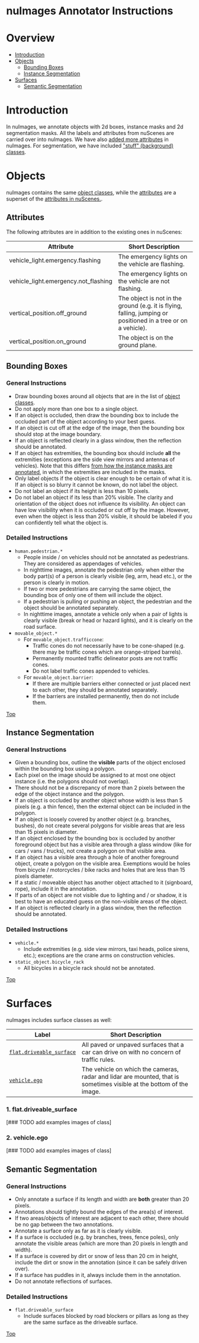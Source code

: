 # nuImages Annotator Instructions

# Overview
- [Introduction](#introduction)
- [Objects](#objects)
  - [Bounding Boxes](#bounding-boxes)
  - [Instance Segmentation](#instance-segmentation)
- [Surfaces](#surfaces)
  - [Semantic Segmentation](#semantic-segmentation)



# Introduction
In nuImages, we annotate objects with 2d boxes, instance masks and 2d segmentation masks. All the labels and attributes from nuScenes are carried over into nuImages.
We have also [added more attributes](#attributes) in nuImages. For segmentation, we have included ["stuff" (background) classes](#surfaces).



# Objects
nuImages contains the same [object classes](https://github.com/nutonomy/nuscenes-devkit/tree/master/docs/instructions_nuscenes.md#labels),
while the [attributes](#attributes) are a superset of the [attributes in nuScenes.](https://github.com/nutonomy/nuscenes-devkit/tree/master/docs/instructions_nuscenes.md#attributes).

## Attributes
The following attributes are in addition to the existing ones in nuScenes:

|  Attribute | Short Description |
| --- | --- |
| vehicle_light.emergency.flashing | The emergency lights on the vehicle are flashing. |
| vehicle_light.emergency.not_flashing | The emergency lights on the vehicle are not flashing. |
| vertical_position.off_ground | The object is not in the ground (e.g. it is flying, falling, jumping or positioned in a tree or on a vehicle). |
| vertical_position.on_ground | The object is on the ground plane. |


## Bounding Boxes
### General Instructions
 - Draw bounding boxes around all objects that are in the list of [object classes](https://github.com/nutonomy/nuscenes-devkit/tree/master/docs/instructions_nuscenes.md#labels).
 - Do not apply more than one box to a single object.
 - If an object is occluded, then draw the bounding box to include the occluded part of the object according to your best guess.
 - If an object is cut off at the edge of the image, then the bounding box should stop at the image boundary.
 - If an object is reflected clearly in a glass window, then the reflection should be annotated.
 - If an object has extremities, the bounding box should include **all** the extremities (exceptions are the side view mirrors and antennas of vehicles).
 Note that this differs [from how the instance masks are annotated](#instance-segmentation), in which the extremities are included in the masks.
 - Only label objects if the object is clear enough to be certain of what it is. 
 If an object is so blurry it cannot be known, do not label the object.
 - Do not label an object if its height is less than 10 pixels.
 - Do not label an object if its less than 20% visible. 
 The clarity and orientation of the object does not influence its visibility. 
 An object can have low visibility when it is occluded or cut off by the image.
 However, even when the object is less than 20% visible, it should be labeled if you can confidently tell what the object is.
 
### Detailed Instructions 
 - `human.pedestrian.*`
   - People inside / on vehicles should not be annotated as pedestrians. They are considered as appendages of vehicles.
   - In nighttime images, annotate the pedestrian only when either the body part(s) of a person is clearly visible (leg, arm, head etc.), or the person is clearly in motion.
   - If two or more pedestrians are carrying the same object, the bounding box of only one of them will include the object.
   - If a pedestrian is pulling or pushing an object, the pedestrian and the object should be annotated separately.
   - In nighttime images, annotate a vehicle only when a pair of lights is clearly visible (break or head or hazard lights), and it is clearly on the road surface.
 - `movable_object.*`
   - For `movable_object.trafficcone`:
     - Traffic cones do not necessarily have to be cone-shaped (e.g. there may be traffic cones which are orange-striped barrels).
     - Permanently mounted traffic delineator posts are not traffic cones.
     - Do not label traffic cones appended to vehicles.
   - For `movable_object.barrier`:
     - If there are multiple barriers either connected or just placed next to each other, they should be annotated separately.
     - If the barriers are installed permanently, then do not include them.

[Top](#overview)
   
## Instance Segmentation
### General Instructions
 - Given a bounding box, outline the **visible** parts of the object enclosed within the bounding box using a polygon.
 - Each pixel on the image should be assigned to at most one object instance (i.e. the polygons should not overlap).
 - There should not be a discrepancy of more than 2 pixels between the edge of the object instance and the polygon.
 - If an object is occluded by another object whose width is less than 5 pixels (e.g. a thin fence), then the external object can be included in the polygon.
 - If an object is loosely covered by another object (e.g. branches, bushes), do not create several polygons for visible areas that are less than 15 pixels in diameter.
 - If an object enclosed by the bounding box is occluded by another foreground object but has a visible area through a glass window (like for cars / vans / trucks), 
 not create a polygon on that visible area.
 - If an object has a visible area through a hole of another foreground object, create a polygon on the visible area. 
 Exemptions would be holes from bicycle / motorcycles / bike racks and holes that are less than 15 pixels diameter.
 - If a static / moveable object has another object attached to it (signboard, rope), include it in the annotation.
 - If parts of an object are not visible due to lighting and / or shadow, it is best to have an educated guess on the non-visible areas of the object.
 - If an object is reflected clearly in a glass window, then the reflection should be annotated.
 
### Detailed Instructions 
 - `vehicle.*`
   - Include extremities (e.g. side view mirrors, taxi heads, police sirens, etc.); exceptions are the crane arms on construction vehicles.
 - `static_object.bicycle_rack`
   - All bicycles in a bicycle rack should not be annotated.

[Top](#overview)


# Surfaces
nuImages includes surface classes as well:

|  Label | Short Description |
| --- | --- |
| [`flat.driveable_surface`](#1-flatdriveable_surface) | All paved or unpaved surfaces that a car can drive on with no concern of traffic rules. |
| [`vehicle.ego`](#2-vehicleego) | The vehicle on which the cameras, radar and lidar are mounted, that is sometimes visible at the bottom of the image. |

### 1. flat.driveable_surface
[### TODO add examples images of class]
### 2. vehicle.ego
[### TODO add examples images of class]

## Semantic Segmentation
### General Instructions
 - Only annotate a surface if its length and width are **both** greater than 20 pixels.
 - Annotations should tightly bound the edges of the area(s) of interest. 
 - If two areas/objects of interest are adjacent to each other, there should be no gap between the two annotations.
 - Annotate a surface only as far as it is clearly visible.
 - If a surface is occluded (e.g. by branches, trees, fence poles), only annotate the visible areas (which are more than 20 pixels in length and width).
 - If a surface is covered by dirt or snow of less than 20 cm in height, include the dirt or snow in the annotation (since it can be safely driven over).
 - If a surface has puddles in it, always include them in the annotation.
 - Do not annotate reflections of surfaces.

### Detailed Instructions 
 - `flat.driveable_surface`
   - Include surfaces blocked by road blockers or pillars as long as they are the same surface as the driveable surface.

[Top](#overview)
